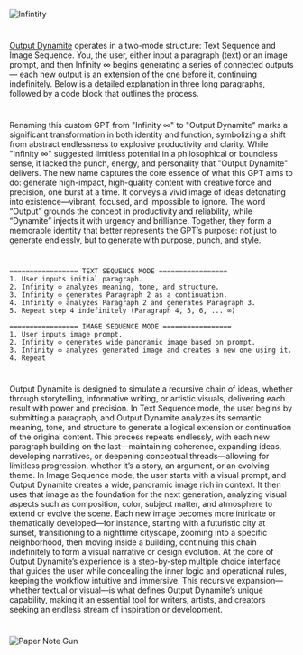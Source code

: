 ![Infintity](https://github.com/user-attachments/assets/efbce544-5e2d-4707-8175-720989a6013c)
#

[Output Dynamite](https://chatgpt.com/g/g-vxjg4ZtwX-output-dynamite) operates in a two-mode structure: Text Sequence and Image Sequence. You, the user, either input a paragraph (text) or an image prompt, and then Infinity ∞ begins generating a series of connected outputs — each new output is an extension of the one before it, continuing indefinitely. Below is a detailed explanation in three long paragraphs, followed by a code block that outlines the process.

#

Renaming this custom GPT from "Infinity ∞" to "Output Dynamite" marks a significant transformation in both identity and function, symbolizing a shift from abstract endlessness to explosive productivity and clarity. While "Infinity ∞" suggested limitless potential in a philosophical or boundless sense, it lacked the punch, energy, and personality that "Output Dynamite" delivers. The new name captures the core essence of what this GPT aims to do: generate high-impact, high-quality content with creative force and precision, one burst at a time. It conveys a vivid image of ideas detonating into existence—vibrant, focused, and impossible to ignore. The word “Output” grounds the concept in productivity and reliability, while “Dynamite” injects it with urgency and brilliance. Together, they form a memorable identity that better represents the GPT’s purpose: not just to generate endlessly, but to generate with purpose, punch, and style.

#
```
================= TEXT SEQUENCE MODE ================= 
1. User inputs initial paragraph.
2. Infinity ∞ analyzes meaning, tone, and structure.
3. Infinity ∞ generates Paragraph 2 as a continuation.
4. Infinity ∞ analyzes Paragraph 2 and generates Paragraph 3.
5. Repeat step 4 indefinitely (Paragraph 4, 5, 6, ... ∞)

================= IMAGE SEQUENCE MODE ================= 
1. User inputs image prompt.
2. Infinity ∞ generates wide panoramic image based on prompt.
3. Infinity ∞ analyzes generated image and creates a new one using it.
4. Repeat
```
#

Output Dynamite is designed to simulate a recursive chain of ideas, whether through storytelling, informative writing, or artistic visuals, delivering each result with power and precision. In Text Sequence mode, the user begins by submitting a paragraph, and Output Dynamite analyzes its semantic meaning, tone, and structure to generate a logical extension or continuation of the original content. This process repeats endlessly, with each new paragraph building on the last—maintaining coherence, expanding ideas, developing narratives, or deepening conceptual threads—allowing for limitless progression, whether it’s a story, an argument, or an evolving theme. In Image Sequence mode, the user starts with a visual prompt, and Output Dynamite creates a wide, panoramic image rich in context. It then uses that image as the foundation for the next generation, analyzing visual aspects such as composition, color, subject matter, and atmosphere to extend or evolve the scene. Each new image becomes more intricate or thematically developed—for instance, starting with a futuristic city at sunset, transitioning to a nighttime cityscape, zooming into a specific neighborhood, then moving inside a building, continuing this chain indefinitely to form a visual narrative or design evolution. At the core of Output Dynamite’s experience is a step-by-step multiple choice interface that guides the user while concealing the inner logic and operational rules, keeping the workflow intuitive and immersive. This recursive expansion—whether textual or visual—is what defines Output Dynamite’s unique capability, making it an essential tool for writers, artists, and creators seeking an endless stream of inspiration or development.

#

![Paper Note Gun](https://github.com/user-attachments/assets/16357555-a130-4022-859b-ebe0e1d28b4c)
